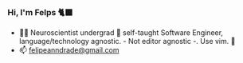 ### Hi, I'm Felps 🐈‍⬛

- 👨‍💻 Neuroscientist undergrad 🧠 self-taught Software Engineer, language/technology agnostic. - Not editor agnostic -. Use vim. 🐊
- 📫 felipeanndrade@gmail.com
